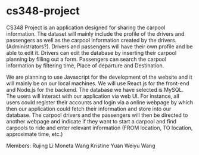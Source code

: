# cs348-project

CS348 Project is an application designed for sharing the carpool information. The dataset will mainly include the profile of the drivers and passengers as well as the carpool information created by the drivers. (Administrators?). Drivers and passengers will have their own profile and be able to edit it. Drivers can edit the database by inserting their carpool planning by filling out a form. Passengers can search the carpool information by filtering time, Place of departure and Destination.

We are planning to use Javascript for the development of the website and it will mainly be on our local machines. We will use React.js for the front-end and Node.js for the backend. The database we have selected is MySQL. The users will interact with our application via web UI. For instance, all users could register their accounts and login via a online webpage by which then our application could fetch their information and store into our database. The carpool drivers and the passengers will then be directed to another webpage and indicate if they want to start a carpool and find carpools to ride and enter relevant information (FROM location, TO location, approximate time, etc.)

Members:
Rujing Li
Moneta Wang
Kristine Yuan
Weiyu Wang